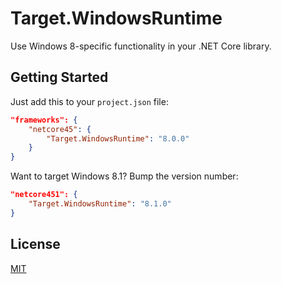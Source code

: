 # Target.WindowsRuntime

Use Windows 8-specific functionality in your .NET Core library.

## Getting Started

Just add this to your `project.json` file:

```json
"frameworks": {
    "netcore45": {
        "Target.WindowsRuntime": "8.0.0"
    }
}
```

Want to target Windows 8.1? Bump the version number:

```json
"netcore451": {
    "Target.WindowsRuntime": "8.1.0"
}
```

## License

[MIT](LICENSE)

